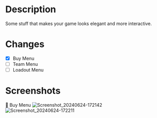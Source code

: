 # Description 
Some stuff that makes your game looks elegant and more interactive.

# Changes
* [x] Buy Menu
* [ ] Team Menu
* [ ] Loadout Menu

# Screenshots
🛒 Buy Menu
![Screenshot_20240624-172142](https://github.com/chrystal42/CSMiX-UI-Overhaul/assets/117550504/71f55f41-d187-4c8d-9318-4443065efb4e)
![Screenshot_20240624-172211](https://github.com/chrystal42/CSMiX-UI-Overhaul/assets/117550504/cd3f95d7-4a53-4a5a-9ee1-10e34b2b2210)
